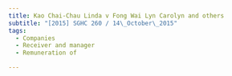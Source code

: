 ```yaml
---
title: Kao Chai-Chau Linda v Fong Wai Lyn Carolyn and others 
subtitle: "[2015] SGHC 260 / 14\_October\_2015"
tags:
  - Companies
  - Receiver and manager
  - Remuneration of

---
```


